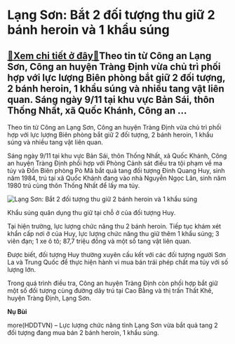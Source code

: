 Lạng Sơn: Bắt 2 đối tượng thu giữ 2 bánh heroin và 1 khẩu súng
==============================================================

[:gift:Xem chi tiết ở đây:gift:](https://hddtvn.com/lang-son-bat-2-doi-tuong-thu-giu-2-banh-heroin-va-1-khau-sung/)Theo tin từ Công an Lạng Sơn, Công an huyện Tràng Định vừa chủ trì phối hợp với lực lượng Biên phòng bắt giữ 2 đối tượng, 2 bánh heroin, 1 khẩu súng và nhiều tang vật liên quan. Sáng ngày 9/11 tại khu vực Bản Sái, thôn Thống Nhất, xã Quốc Khánh, Công an …
---------------------------------------------------------------------------------------------------------------------------------------------------------------------------------------------------------------------------------------------------------------


Theo tin từ Công an Lạng Sơn, Công an huyện Tràng Định vừa chủ trì phối hợp với lực lượng Biên phòng bắt giữ 2 đối tượng, 2 bánh heroin, 1 khẩu súng và nhiều tang vật liên quan.


Sáng ngày 9/11 tại khu vực Bản Sái, thôn Thống Nhất, xã Quốc Khánh, Công an huyện Tràng Định phối hợp với Phòng Cảnh sát điều tra tội phạm về ma túy và Đồn Biên phòng Pò Mã bắt quả tang đối tượng Đinh Quang Huy, sinh năm 1984, trú tại xã Quốc Khánh đang vào nhà Nguyễn Ngọc Lân, sinh năm 1980 trú cùng thôn Thống Nhất để lấy ma túy.





![Lạng Sơn: Bắt 2 đối tượng thu giữ 2 bánh heroin và 1 khẩu súng](https://hddtvn.com/wp-content/uploads/2021/01/3053_thumb_660_30eaa987-c79e-4071-a8ea-2a48b08f3358.jpg "Lạng Sơn: Bắt 2 đối tượng thu giữ 2 bánh heroin và 1 khẩu súng")


Khẩu súng quân dụng thu giữ tại chỗ ở của đối tượng Huy.



Tại hiện trường, lực lượng chức năng thu 2 bánh heroin. Tiếp tục khám xét khẩn cấp nơi ở của Huy, lực lượng chức năng thu giữ thêm 1 khẩu súng; 3 viên đạn; 1 xe ô tô; 87,7 triệu đồng và một số tang vật liên quan.


Được biết, đối tượng Huy thường xuyên cấu kết với các đối tượng người Sơn La và Trung Quốc để thực hiện hành vi mua bán trái phép chất ma túy với số lượng lớn.


Trong quá trình điều tra, Công an huyện Tràng Định còn phối hợp bắt giữ một số đối tượng cùng đường dây trú tại Cao Bằng và thị trấn Thất Khê, huyện Tràng Định, Lạng Sơn.




**Nụ Bùi**



more(HDDTVN) – Lực lượng chức năng tỉnh Lạng Sơn vừa bắt quả tang 2 đối tượng đang mua bán 2 bánh heroin, 1 khẩu súng.

